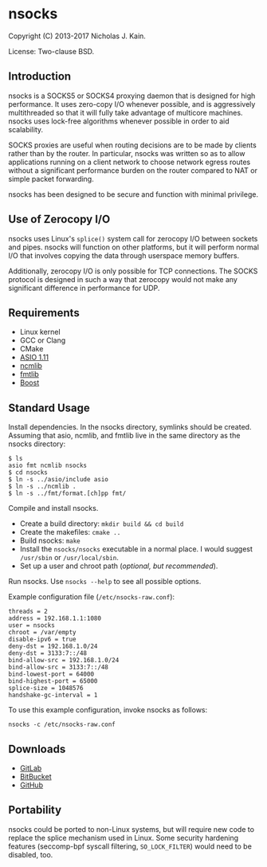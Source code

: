 # nsocks
Copyright (C) 2013-2017 Nicholas J. Kain.

License: Two-clause BSD.

## Introduction

nsocks is a SOCKS5 or SOCKS4 proxying daemon that is designed for
high performance.  It uses zero-copy I/O whenever possible, and is
aggressively multithreaded so that it will fully take advantage of
multicore machines.  nsocks uses lock-free algorithms whenever possible
in order to aid scalability.

SOCKS proxies are useful when routing decisions are to be made by clients
rather than by the router.  In particular, nsocks was written so as to
allow applications running on a client network to choose network egress
routes without a significant performance burden on the router compared
to NAT or simple packet forwarding.

nsocks has been designed to be secure and function with minimal privilege.

## Use of Zerocopy I/O

nsocks uses Linux's `splice()` system call for zerocopy I/O between
sockets and pipes.  nsocks will function on other platforms, but it
will perform normal I/O that involves copying the data through userspace
memory buffers.

Additionally, zerocopy I/O is only possible for TCP connections.
The SOCKS protocol is designed in such a way that zerocopy would not
make any significant difference in performance for UDP.

## Requirements

* Linux kernel
* GCC or Clang
* CMake
* [ASIO 1.11](https://think-async.com)
* [ncmlib](https://github.com/niklata/ncmlib)
* [fmtlib](https://github.com/fmtlib/fmt)
* [Boost](https://boost.org)

## Standard Usage

Install dependencies.  In the nsocks directory, symlinks should be created.
Assuming that asio, ncmlib, and fmtlib live in the same directory as
the nsocks directory:
```
$ ls
asio fmt ncmlib nsocks
$ cd nsocks
$ ln -s ../asio/include asio
$ ln -s ../ncmlib .
$ ln -s ../fmt/format.[ch]pp fmt/
```
Compile and install nsocks.
* Create a build directory: `mkdir build && cd build`
* Create the makefiles: `cmake ..`
* Build nsocks: `make`
* Install the `nsocks/nsocks` executable in a normal place.  I would
  suggest `/usr/sbin` or `/usr/local/sbin`.
* Set up a user and chroot path (_optional, but recommended_).

Run nsocks.  Use `nsocks --help` to see all possible options.

Example configuration file (`/etc/nsocks-raw.conf`):
```
threads = 2
address = 192.168.1.1:1080
user = nsocks
chroot = /var/empty
disable-ipv6 = true
deny-dst = 192.168.1.0/24
deny-dst = 3133:7::/48
bind-allow-src = 192.168.1.0/24
bind-allow-src = 3133:7::/48
bind-lowest-port = 64000
bind-highest-port = 65000
splice-size = 1048576
handshake-gc-interval = 1
```

To use this example configuration, invoke nsocks as follows:

`nsocks -c /etc/nsocks-raw.conf`

## Downloads

* [GitLab](https://github.com/niklata/nsocks)
* [BitBucket](https://gitlab.com/niklata/nsocks)
* [GitHub](https://bitbucket.com/niklata/nsocks)

## Portability

nsocks could be ported to non-Linux systems, but will require new code
to replace the splice mechanism used in Linux.  Some security hardening
features (seccomp-bpf syscall filtering, `SO_LOCK_FILTER`) would need to
be disabled, too.

